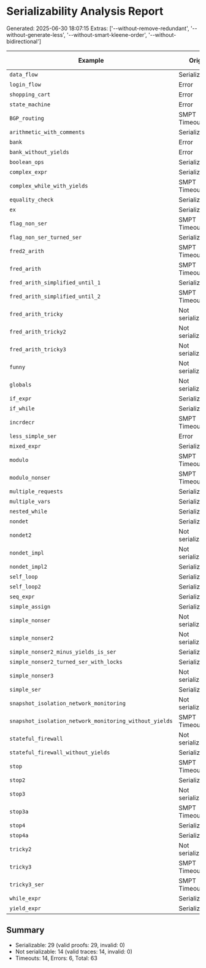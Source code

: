 # Serializability Analysis Report
Generated: 2025-06-30 18:07:15
Extras: ['--without-remove-redundant', '--without-generate-less', '--without-smart-kleene-order', '--without-bidirectional']

|Example|Orig|Proof|CPU(s)|Trace|Proof Cert|
|--|--|--|--|--|--|
| `data_flow` |Serializable|Serializable|3.54|N/A|✅|
| `login_flow` |Error|Error|0.08|N/A|N/A|
| `shopping_cart` |Error|Error|0.16|N/A|N/A|
| `state_machine` |Error|Error|0.07|N/A|N/A|
| `BGP_routing` |SMPT Timeout|SMPT Timeout|0.00|N/A|N/A|
| `arithmetic_with_comments` |Serializable|Serializable|0.09|N/A|✅|
| `bank` |Error|Error|13.20|N/A|N/A|
| `bank_without_yields` |Error|Error|189.19|N/A|N/A|
| `boolean_ops` |Serializable|Serializable|0.08|N/A|✅|
| `complex_expr` |Serializable|Serializable|0.08|N/A|✅|
| `complex_while_with_yields` |SMPT Timeout|SMPT Timeout|0.93|N/A|N/A|
| `equality_check` |Serializable|Serializable|0.08|N/A|✅|
| `ex` |Serializable|Serializable|0.85|N/A|✅|
| `flag_non_ser` |SMPT Timeout|SMPT Timeout|0.25|N/A|N/A|
| `flag_non_ser_turned_ser` |Serializable|Serializable|0.11|N/A|✅|
| `fred2_arith` |SMPT Timeout|SMPT Timeout|0.00|N/A|N/A|
| `fred_arith` |SMPT Timeout|SMPT Timeout|0.00|N/A|N/A|
| `fred_arith_simplified_until_1` |Serializable|Serializable|22.38|N/A|✅|
| `fred_arith_simplified_until_2` |SMPT Timeout|SMPT Timeout|1.17|N/A|N/A|
| `fred_arith_tricky` |Not serializable|Not serializable|0.93|✅|N/A|
| `fred_arith_tricky2` |Not serializable|Not serializable|0.60|✅|N/A|
| `fred_arith_tricky3` |Not serializable|Not serializable|0.83|✅|N/A|
| `funny` |Not serializable|Not serializable|0.54|✅|N/A|
| `globals` |Not serializable|Not serializable|0.45|✅|N/A|
| `if_expr` |Serializable|Serializable|0.09|N/A|✅|
| `if_while` |Serializable|Serializable|0.11|N/A|✅|
| `incrdecr` |SMPT Timeout|SMPT Timeout|1.27|N/A|N/A|
| `less_simple_ser` |Error|Error|0.11|N/A|N/A|
| `mixed_expr` |Serializable|Serializable|0.10|N/A|✅|
| `modulo` |SMPT Timeout|SMPT Timeout|0.00|N/A|N/A|
| `modulo_nonser` |SMPT Timeout|SMPT Timeout|0.00|N/A|N/A|
| `multiple_requests` |Serializable|Serializable|7.63|N/A|✅|
| `multiple_vars` |Serializable|Serializable|0.10|N/A|✅|
| `nested_while` |Serializable|Serializable|0.10|N/A|✅|
| `nondet` |Serializable|Serializable|36.83|N/A|✅|
| `nondet2` |Not serializable|Not serializable|0.52|✅|N/A|
| `nondet_impl` |Not serializable|Not serializable|0.65|✅|N/A|
| `nondet_impl2` |Serializable|Serializable|202.77|N/A|✅|
| `self_loop` |Serializable|Serializable|0.10|N/A|✅|
| `self_loop2` |Serializable|Serializable|0.14|N/A|✅|
| `seq_expr` |Serializable|Serializable|0.11|N/A|✅|
| `simple_assign` |Serializable|Serializable|0.09|N/A|✅|
| `simple_nonser` |Not serializable|Not serializable|1.03|✅|N/A|
| `simple_nonser2` |Not serializable|Not serializable|0.55|✅|N/A|
| `simple_nonser2_minus_yields_is_ser` |Serializable|Serializable|0.10|N/A|✅|
| `simple_nonser2_turned_ser_with_locks` |Serializable|Serializable|0.98|N/A|✅|
| `simple_nonser3` |Not serializable|Not serializable|0.54|✅|N/A|
| `simple_ser` |Serializable|Serializable|0.10|N/A|✅|
| `snapshot_isolation_network_monitoring` |Not serializable|Not serializable|1.87|✅|N/A|
| `snapshot_isolation_network_monitoring_without_yields` |SMPT Timeout|SMPT Timeout|0.00|N/A|N/A|
| `stateful_firewall` |Not serializable|Not serializable|10.53|✅|N/A|
| `stateful_firewall_without_yields` |Serializable|Serializable|223.70|N/A|✅|
| `stop` |SMPT Timeout|SMPT Timeout|0.62|N/A|N/A|
| `stop2` |Serializable|Serializable|64.89|N/A|✅|
| `stop3` |Not serializable|Not serializable|0.86|✅|N/A|
| `stop3a` |SMPT Timeout|SMPT Timeout|0.69|N/A|N/A|
| `stop4` |Serializable|Serializable|132.35|N/A|✅|
| `stop4a` |Serializable|Serializable|232.33|N/A|✅|
| `tricky2` |Not serializable|Not serializable|7.42|✅|N/A|
| `tricky3` |SMPT Timeout|SMPT Timeout|6.06|N/A|N/A|
| `tricky3_ser` |SMPT Timeout|SMPT Timeout|9.71|N/A|N/A|
| `while_expr` |Serializable|Serializable|0.09|N/A|✅|
| `yield_expr` |Serializable|Serializable|0.11|N/A|✅|

## Summary
- Serializable: 29 (valid proofs: 29, invalid: 0)
- Not serializable: 14 (valid traces: 14, invalid: 0)
- Timeouts: 14, Errors: 6, Total: 63
